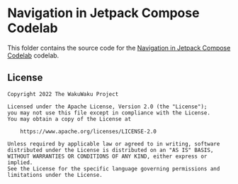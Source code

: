 # Navigation in Jetpack Compose Codelab

This folder contains the source code for the
[Navigation in Jetpack Compose Codelab](https://developer.android.com/codelabs/jetpack-compose-navigation)
codelab.

## License
```
Copyright 2022 The WakuWaku Project

Licensed under the Apache License, Version 2.0 (the "License");
you may not use this file except in compliance with the License.
You may obtain a copy of the License at

    https://www.apache.org/licenses/LICENSE-2.0

Unless required by applicable law or agreed to in writing, software
distributed under the License is distributed on an "AS IS" BASIS,
WITHOUT WARRANTIES OR CONDITIONS OF ANY KIND, either express or implied.
See the License for the specific language governing permissions and
limitations under the License.
```

